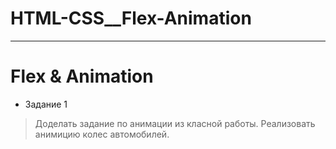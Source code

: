 # HTML-CSS__Flex-Animation
____
# Flex &amp; Animation

* Задание 1
> Доделать задание по анимации из класной работы. Реализовать анимицию колес автомобилей.


